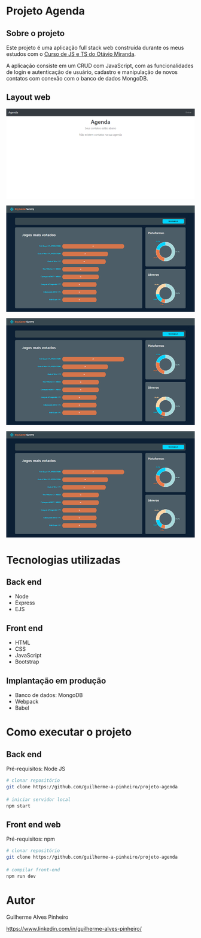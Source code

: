 # Projeto Agenda

## Sobre o projeto

Este projeto é uma aplicação full stack web construída durante os meus estudos com o [Curso de JS e TS do Otávio Miranda](https://www.udemy.com/course/curso-de-javascript-moderno-do-basico-ao-avancado/ "Link do curso JS e TS").

A aplicação consiste em um CRUD com JavaScript, com as funcionalidades de login e autenticação de usuário, cadastro e manipulação de novos contatos com conexão com o banco de dados MongoDB.


## Layout web
![Web 1](https://github.com/guilherme-a-pinheiro/projeto-agenda/blob/main/imgs/home-deslogado-projeto-agenda.PNG)

![Web 2](https://github.com/acenelio/assets/raw/main/sds1/web2.png)

![Web 3](https://github.com/acenelio/assets/raw/main/sds1/web2.png)

![Web 4](https://github.com/acenelio/assets/raw/main/sds1/web2.png)

# Tecnologias utilizadas
## Back end
- Node
- Express
- EJS
## Front end
- HTML
- CSS
- JavaScript
- Bootstrap
## Implantação em produção
- Banco de dados: MongoDB
- Webpack
- Babel

# Como executar o projeto

## Back end
Pré-requisitos: Node JS

```bash
# clonar repositório
git clone https://github.com/guilherme-a-pinheiro/projeto-agenda

# iniciar servidor local
npm start
```

## Front end web
Pré-requisitos: npm

```bash
# clonar repositório
git clone https://github.com/guilherme-a-pinheiro/projeto-agenda

# compilar front-end
npm run dev
```

# Autor

Guilherme Alves Pinheiro

https://www.linkedin.com/in/guilherme-alves-pinheiro/
